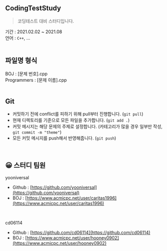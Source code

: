 ## CodingTestStudy
> 코딩테스트 대비 스터디입니다.

기간 : 2021.02.02 ~ 2021.08<br>
언어 : `C++`, ...<br>
<br>
## 파일명 형식
BOJ : [문제 번호].cpp<br>
Programmers : [문제 이름].cpp<br>
<br>
## Git
- 커밋하기 전에 conflict를 피하기 위해 pull부터 진행합니다. (`git pull`)
- 현재 디렉토리를 기준으로 모든 파일을 추가합니다. (`git add .`)
- 커밋 메시지는 해당 문제의 주제로 설정합니다. (카테고리가 많을 경우 일부만 작성, `git commit -m "theme"`)
- 모든 커밋 메시지를 push해서 반영해줍니다. (`git push`)
<br>

## 😀 스터디 팀원
yooniversal
- Github : [https://github.com/yooniversal](https://github.com/yooniversal)
- BOJ : [https://www.acmicpc.net/user/caritas1996](https://www.acmicpc.net/user/caritas1996)
<br>

cd06114
- Github : [https://github.com/cd06114](https://github.com/cd06114)
- BOJ : [https://www.acmicpc.net/user/hooney0902](https://www.acmicpc.net/user/hooney0902)
